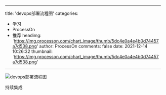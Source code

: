 
---
title: 'devops部署流程图'
categories: 
 - 学习
 - ProcessOn
 - 推荐
headimg: 'https://img.processon.com/chart_image/thumb/5dc4e0a4e4b0d74457a7d538.png'
author: ProcessOn
comments: false
date: 2021-12-14 10:26:32
thumbnail: 'https://img.processon.com/chart_image/thumb/5dc4e0a4e4b0d74457a7d538.png'
---

<div>   
<img class="thumb" alt="devops部署流程图" src="https://img.processon.com/chart_image/thumb/5dc4e0a4e4b0d74457a7d538.png" referrerpolicy="no-referrer">
<p>持续集成</p>  
</div>
            
